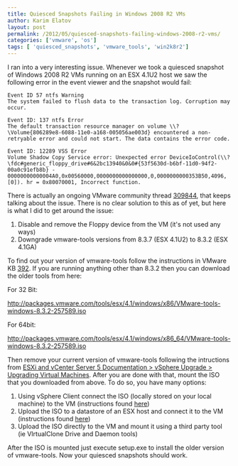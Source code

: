 ```yaml
---
title: Quiesced Snapshots Failing in Windows 2008 R2 VMs
author: Karim Elatov
layout: post
permalink: /2012/05/quiesced-snapshots-failing-windows-2008-r2-vms/
categories: ['vmware', 'os']
tags: [ 'quiesced_snapshots', 'vmware_tools', 'win2k8r2']
---
```


I ran into a very interesting issue. Whenever we took a quiesced snapshot of Windows 2008 R2 VMs running on an ESX 4.1U2 host we saw the following error in the event viewer and the snapshot would fail:


	Event ID 57 ntfs Warning
	The system failed to flush data to the transaction log. Corruption may occur.

	Event ID: 137 ntfs Error
	The default transaction resource manager on volume \\?\Volume{806289e8-6088-11e0-a168-005056ae003d} encountered a non-retryable error and could not start. The data contains the error code.

	Event ID: 12289 VSS Error
	Volume Shadow Copy Service error: Unexpected error DeviceIoControl(\\?\fdc#generic_floppy_drive#6&2bc13940&0&0#{53f5630d-b6bf-11d0-94f2-00a0c91efb8b} - 00000000000004A0,0x00560000,0000000000000000,0,0000000000353B50,4096,[0]). hr = 0x80070001, Incorrect function.


There is actually an ongoing VMware community thread [309844](http://communities.vmware.com/thread/309844), that keeps talking about the issue. There is no clear solution to this as of yet, but here is what I did to get around the issue:

1. Disable and remove the Floppy device from the VM (it's not used any ways)
2. Downgrade vmware-tools versions from 8.3.7 (ESX 4.1U2) to 8.3.2 (ESX 4.1GA)

To find out your version of vmware-tools follow the instructions in VMware KB [392](http://kb.vmware.com/kb/392). If you are running anything other than 8.3.2 then you can download the older tools from here:

For 32 Bit:

http://packages.vmware.com/tools/esx/4.1/windows/x86/VMware-tools-windows-8.3.2-257589.iso

For 64bit:

http://packages.vmware.com/tools/esx/4.1/windows/x86_64/VMware-tools-windows-8.3.2-257589.iso

Then remove your current version of vmware-tools following the intructions from [ESXi and vCenter Server 5 Documentation > vSphere Upgrade > Upgrading Virtual Machines](http://pubs.vmware.com/vsphere-50/index.jsp?topic=%2Fcom.vmware.vsphere.upgrade.doc_50%2FGUID-6F7BE33A-3B8A-4C57-9C35-656CE05BE22D.html). After you are done with that, mount the ISO that you downloaded from above. To do so, you have many options:

1. Using vSphere Client connect the ISO (locally stored on your local machine) to the VM (instructions found [here](http://pubs.vmware.com/vsphere-4-esx-vcenter/index.jsp?topic=/com.vmware.vsphere.webaccess.doc_40_u1/managing_virtual_machines/t_connect_client_device_image_files_to_a_virtual_machine.html))
2. Upload the ISO to a datastore of an ESX host and connect it to the VM (instructions found [here](http://pubs.vmware.com/vsphere-4-esx-vcenter/index.jsp?topic=/com.vmware.vsphere.webaccess.doc_40_u1/managing_virtual_machines/t_use_an_iso_image_for_the_new_cd_dvd_drive.html))
3. Upload the ISO directly to the VM and mount it using a third party tool (ie VIrtualClone Drive and Daemon tools)

After the ISO is mounted just execute setup.exe to install the older version of vmware-tools. Now your quiesced snapshots should work.

